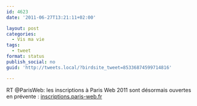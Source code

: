 ```yaml
---
id: 4623
date: '2011-06-27T13:21:11+02:00'

layout: post
categories:
  - Vis ma vie
tags:
  - tweet
format: status
publish_social: no
guid: 'http://tweets.local/?birdsite_tweet=85336874599714816'

---
```


RT @ParisWeb: les inscriptions à Paris Web 2011 sont désormais ouvertes en prévente : [inscriptions.paris-web.fr](http://inscriptions.paris-web.fr/)
